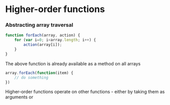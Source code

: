 # Higher-order functions

### Abstracting array traversal

```javascript
function forEach(array, action) {
	for (var i=0; i<array.length; i++) {
		action(array[i]);
	}
}
```
The above function is already available as a method on all arrays

```javascript
array.forEach(function(item) { 
	// do something 
})
```

Higher-order functions operate on other functions - either by taking them as arguments or 